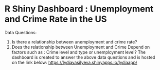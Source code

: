# R Shiny Dashboard : Unemployment and Crime Rate in the US
Data Questions:
1.	Is there a relationship between unemployment and crime rate?
2.	Does the relationship between Unemployment and Crime Depend on factors such as : Crime level and type or unemployment level?
The dashboard is created to answer the above data questions and is hosted on the link below:
https://lydiavasilyeva.shinyapps.io/lydiaapp/




 
